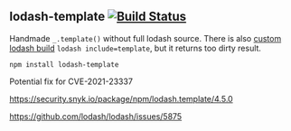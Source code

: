 ## lodash-template [![Build Status](https://travis-ci.org/azproduction/lodash-template.png?branch=master)](https://travis-ci.org/azproduction/lodash-template)

Handmade `_.template()` without full lodash source. 
There is also [custom lodash build](https://lodash.com/custom-builds) `lodash include=template`, 
but it returns too dirty result.

`npm install lodash-template`

Potential fix for CVE-2021-23337	

https://security.snyk.io/package/npm/lodash.template/4.5.0

https://github.com/lodash/lodash/issues/5875
